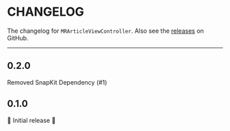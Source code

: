# CHANGELOG

The changelog for `MRArticleViewController`. Also see the [releases](https://github.com/mrigdon/MRArticleViewController/releases) on GitHub.

--------------------------------------

0.2.0
-----

Removed SnapKit Dependency (#1)

0.1.0
-----

:tada: Initial release :tada:
